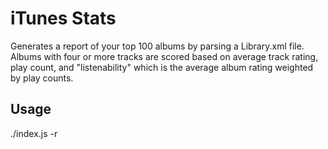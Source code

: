 # iTunes Stats

Generates a report of your top 100 albums by parsing a Library.xml file.
Albums with four or more tracks are scored based on average track rating, play count, and "listenability" which is
the average album rating weighted by play counts.

## Usage

./index.js -r
